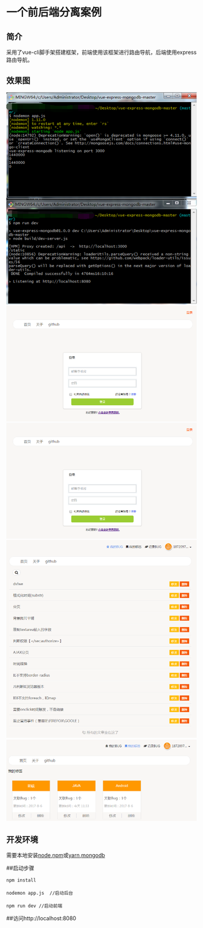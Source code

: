 # 一个前后端分离案例

## 简介
采用了vue-cli脚手架搭建框架，前端使用该框架进行路由导航，后端使用express路由导航。

## 效果图
![demo](./demo/start.png)
![demo](./demo/login.png)
![demo](./demo/login.png)
![demo](./demo/bug.png)
![demo](./demo/tag.png)


## 开发环境
需要本地安装[node](https://nodejs.org/en/),[npm](https://www.npmjs.com/)或[yarn](https://yarnpkg.com/),[mongodb](https://www.mongodb.com/)

##启动步骤
```bash
npm install 

nodemon app.js  //启动后台

npm run dev //启动前端
```

##访问http://localhost:8080
